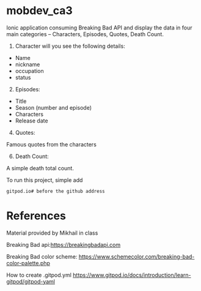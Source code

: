 # mobdev_ca3
Ionic application consuming Breaking Bad API and display the data in four main categories – Characters, Episodes, Quotes, Death Count.

1. Character will you see the following details:

- Name
- nickname
- occupation
- status

2. Episodes:

- Title
- Season (number and episode)
- Characters
- Release date

4. Quotes:

Famous quotes from the characters

6. Death Count:

A simple death total count.


To run this project, simple add

```sh
gitpod.io# before the github address
```


# References

Material provided by Mikhail in class

Breaking Bad api:https://breakingbadapi.com

Breaking Bad color scheme: https://www.schemecolor.com/breaking-bad-color-palette.php

How to create .gitpod.yml
https://www.gitpod.io/docs/introduction/learn-gitpod/gitpod-yaml
